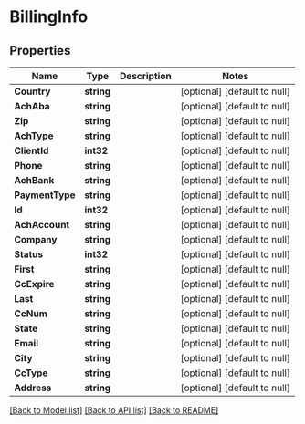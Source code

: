 # BillingInfo

## Properties
Name | Type | Description | Notes
------------ | ------------- | ------------- | -------------
**Country** | **string** |  | [optional] [default to null]
**AchAba** | **string** |  | [optional] [default to null]
**Zip** | **string** |  | [optional] [default to null]
**AchType** | **string** |  | [optional] [default to null]
**ClientId** | **int32** |  | [optional] [default to null]
**Phone** | **string** |  | [optional] [default to null]
**AchBank** | **string** |  | [optional] [default to null]
**PaymentType** | **string** |  | [optional] [default to null]
**Id** | **int32** |  | [optional] [default to null]
**AchAccount** | **string** |  | [optional] [default to null]
**Company** | **string** |  | [optional] [default to null]
**Status** | **int32** |  | [optional] [default to null]
**First** | **string** |  | [optional] [default to null]
**CcExpire** | **string** |  | [optional] [default to null]
**Last** | **string** |  | [optional] [default to null]
**CcNum** | **string** |  | [optional] [default to null]
**State** | **string** |  | [optional] [default to null]
**Email** | **string** |  | [optional] [default to null]
**City** | **string** |  | [optional] [default to null]
**CcType** | **string** |  | [optional] [default to null]
**Address** | **string** |  | [optional] [default to null]

[[Back to Model list]](../README.md#documentation-for-models) [[Back to API list]](../README.md#documentation-for-api-endpoints) [[Back to README]](../README.md)


